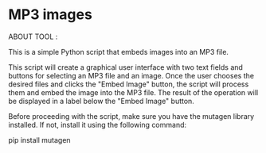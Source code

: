 # MP3 images

ABOUT TOOL :

This is a simple Python script that embeds images into an MP3 file.

This script will create a graphical user interface with two text fields and buttons for selecting an MP3 file and an image. Once the user chooses the desired files and clicks the "Embed Image" button, the script will process them and embed the image into the MP3 file. The result of the operation will be displayed in a label below the "Embed Image" button.

Before proceeding with the script, make sure you have the mutagen library installed. If not, install it using the following command:

pip install mutagen
